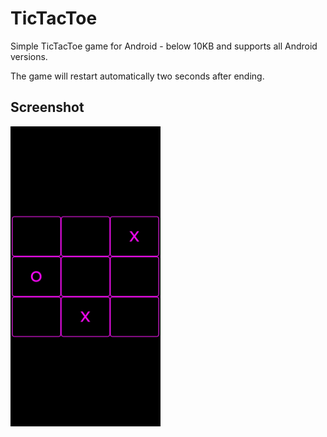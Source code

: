 # TicTacToe
 Simple TicTacToe game for Android - below 10KB and supports all Android versions.
 
 The game will restart automatically two seconds after ending.

## Screenshot
<img src="images/1.jpg" width="240" height="480">
